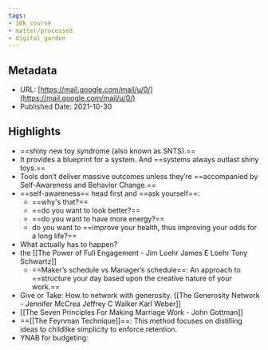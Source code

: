 ```yaml
---
tags: 
- 10k_course
- matter/processed
- digital_garden
---
```


## Metadata
* URL: [https://mail.google.com/mail/u/0/](https://mail.google.com/mail/u/0/)
* Published Date: 2021-10-30

## Highlights
* ==shiny new toy syndrome (also known as SNTS).==
* It provides a blueprint for a system. And ==systems always outlast shiny toys.==
* Tools don’t deliver massive outcomes unless they’re ==accompanied by Self-Awareness and Behavior Change.==
* ==self-awareness== head first and ==ask yourself==: 
	* ==why's that?== 
	* ==do you want to look better?== 
	* ==do you want to have more energy?== 
	* do you want to ==improve your health, thus improving your odds for a long life?==
* What actually has to happen?
* the [[The Power of Full Engagement - Jim Loehr James E Loehr Tony Schwartz]]
	* ==Maker’s schedule vs Manager’s schedule==: An approach to ==structure your day based upon the creative nature of your work.==
* Give or Take: How to network with generosity. [[The Generosity Network - Jennifer McCrea Jeffrey C Walker Karl Weber]]
* [[The Seven Principles For Making Marriage Work - John Gottman]]
* ==[[The Feynman Technique]]==: This method focuses on distilling ideas to childlike simplicity to enforce retention.
* YNAB for budgeting: